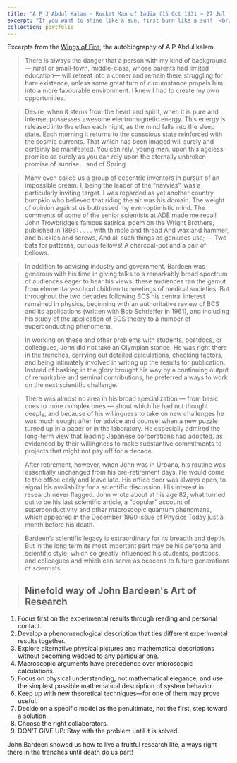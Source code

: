```yaml
---
title: "A P J Abdul Kalam - Rocket Man of India (15 Oct 1931 – 27 Jul  2015)"
excerpt: "If you want to shine like a sun, first burn like a sun!  <br/><img src='/images/kalam_waytonp_ons.jpg' width='800'>"
collection: portfolio
---
```



Excerpts from the [Wings of Fire](https://ati.dae.gov.in/ati12052021_8.pdf), the autobiography of A P Abdul kalam. 

>There is always the danger that a person with my kind of
background— rural or small-town, middle-class, whose
parents had limited education— will retreat into a corner
and remain there struggling for bare existence, unless
some great turn of circumstance propels him into a more
favourable environment. I knew I had to create my own
opportunities.

> Desire, when it stems from the heart and spirit, when it
is pure and intense, possesses awesome electromagnetic
energy. This energy is released into the ether each night,
as the mind falls into the sleep state. Each morning it
returns to the conscious state reinforced with the cosmic
currents. That which has been imaged will surely and
certainly be manifested. You can rely, young man, upon this
ageless promise as surely as you can rely upon the
eternally unbroken promise of sunrise... and of Spring

>Many even called us a group of eccentric inventors in
pursuit of an impossible dream. I, being the leader of the
“navvies”, was a particularly inviting target. I was regarded
as yet another country bumpkin who believed that riding the
air was his domain. The weight of opinion against us
buttressed my ever-optimistic mind. The comments of
some of the senior scientists at ADE made me recall John
Trowbridge’s famous satirical poem on the Wright
Brothers, published in 1896:
. . . . with thimble and thread
And wax and hammer, and buckles and screws,
And all such things as geniuses use; —
Two bats for patterns, curious fellows!
A charcoal-pot and a pair of bellows.


> In addition to advising industry and government, Bardeen was generous with his time in giving talks to a remarkably broad spectrum of audiences eager to hear his views; these audiences ran the gamut from elementary-school children to meetings of medical societies. But throughout the two decades following BCS his central interest remained in physics, beginning with an authoritative review of BCS and its applications (written
with Bob Schrieffer in 1961), and including his study of the application of BCS theory to a number of superconducting phenomena.


> In working on these and other problems with students, postdocs, or colleagues, John did not take an Olympian stance. He was right there in the trenches, carrying out detailed calculations, checking factors, and being intimately involved in writing up the results for publication. Instead of basking in the glory brought his way by a continuing output of remarkable and seminal contributions, he preferred always to work on the next scientific challenge.

> There was almost no area in his broad specialization — from basic ones to more complex ones — about which he had not thought deeply, and because of his willingness to take on new challenges he was much sought after for advice and counsel when a new puzzle turned up in a paper or in the laboratory.
He especially admired the long-term view that leading Japanese corporations had adopted, as evidenced by their willingness to make substantive commitments to projects that might not pay off for a decade.

> After retirement, however, when John was in Urbana, his routine was essentially unchanged from his pre-retirement days. He would
come to the office early and leave late. His office door was always open, to signal his availability for a scientific discussion. His interest in research never flagged. John wrote about at his age 82, what turned out to be his last scientific article, a “popular” account of superconductivity and other macroscopic quantum phenomena, which appeared in the December 1990 issue of Physics Today just a month before his death.

> Bardeen’s scientific legacy is extraordinary for its breadth and depth. But in the long term its most important part may be his persona and scientific style, which so greatly influenced his students, postdocs, and colleagues and which can serve as beacons to future generations of scientists.

> <h2>Ninefold way of John Bardeen's Art of Research</h2>
<ol>
  <li>Focus first on the experimental results through reading and personal contact.</li>
  <li>Develop a phenomenological description that ties different experimental results together.</li>
  <li>Explore alternative physical pictures and mathematical descriptions without
becoming wedded to any particular one.</li>
  <li>Macroscopic arguments have precedence over microscopic calculations.</li>
  <li>Focus on physical understanding, not mathematical elegance, and use the simplest
possible mathematical description of system behavior.</li>
  <li>Keep up with new theoretical techniques—for one of them may prove useful.</li>
  <li>Decide on a specific model as the penultimate, not the first, step toward a solution.</li>
  <li>Choose the right collaborators.</li>
  <li>DON’T GIVE UP: Stay with the problem until it is solved.</li>
</ol>   


John Bardeen showed us how to live a fruitful research life, always right there in the trenches until death do us part!

